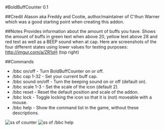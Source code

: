 #BoldBuffCounter 0.1

##Credit
Alason aka Freddy and Cootie, author/maintainer of C'thun Warner
which was a good starting point when creating this addon.

##Notes
Provides information about the amount of buffs you have.
Shows the amount of buffs in green text when above 20, yellow text above 28
and red text as well as a BEEP sound when at cap.
Here are screenshots of the four different states using lower values for 
testing purposes: http://imgur.com/a/ZR1oH (top right)

##Commands
* /bbc on/off - Turn BoldBuffCounter on or off.
* /bbc cap 1-32 - Set your current buff cap.
* /bbc sound on/off - Turn the beeping sound on or off (default on).
* /bbc scale 1-3 - Set the scale of the icon (default 2).
* /bbc reset - Reset the default position and scale of the addon.
* /bbc lock - Toggle locking the icon so that it is (not) moveable with a mouse.
* /bbc help - Show the command list in the game, without these descriptions.

![ss of counter](http://i.imgur.com/RJCaosB.png)
![ss of /bbc help](http://i.imgur.com/NEwdPN7.png)